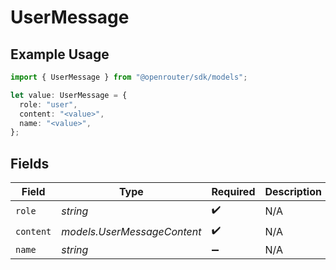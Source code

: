 # UserMessage

## Example Usage

```typescript
import { UserMessage } from "@openrouter/sdk/models";

let value: UserMessage = {
  role: "user",
  content: "<value>",
  name: "<value>",
};
```

## Fields

| Field                       | Type                        | Required                    | Description                 |
| --------------------------- | --------------------------- | --------------------------- | --------------------------- |
| `role`                      | *string*                    | :heavy_check_mark:          | N/A                         |
| `content`                   | *models.UserMessageContent* | :heavy_check_mark:          | N/A                         |
| `name`                      | *string*                    | :heavy_minus_sign:          | N/A                         |